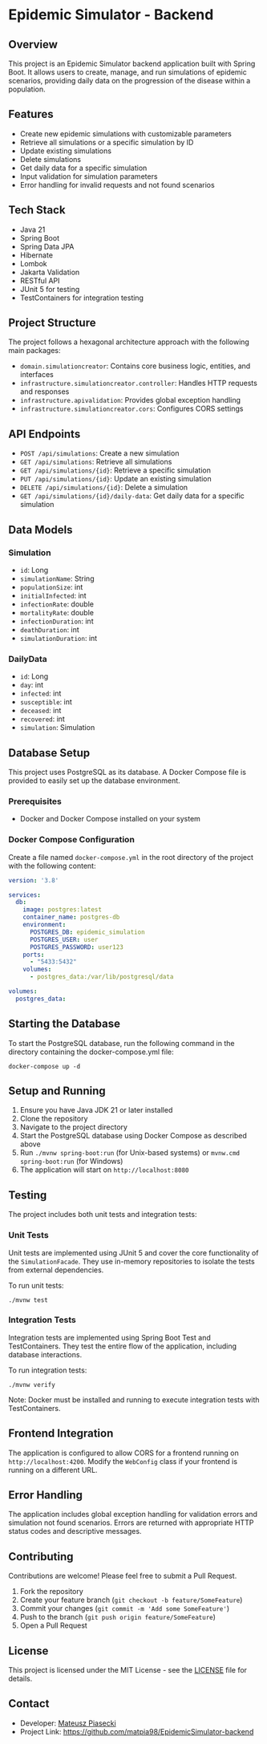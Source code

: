# Epidemic Simulator - Backend

## Overview

This project is an Epidemic Simulator backend application built with Spring Boot. It allows users to create, manage, and run simulations of epidemic scenarios, providing daily data on the progression of the disease within a population.

## Features

- Create new epidemic simulations with customizable parameters
- Retrieve all simulations or a specific simulation by ID
- Update existing simulations
- Delete simulations
- Get daily data for a specific simulation
- Input validation for simulation parameters
- Error handling for invalid requests and not found scenarios

## Tech Stack

- Java 21
- Spring Boot
- Spring Data JPA
- Hibernate
- Lombok
- Jakarta Validation
- RESTful API
- JUnit 5 for testing
- TestContainers for integration testing

## Project Structure

The project follows a hexagonal architecture approach with the following main packages:

- `domain.simulationcreator`: Contains core business logic, entities, and interfaces
- `infrastructure.simulationcreator.controller`: Handles HTTP requests and responses
- `infrastructure.apivalidation`: Provides global exception handling
- `infrastructure.simulationcreator.cors`: Configures CORS settings

## API Endpoints

- `POST /api/simulations`: Create a new simulation
- `GET /api/simulations`: Retrieve all simulations
- `GET /api/simulations/{id}`: Retrieve a specific simulation
- `PUT /api/simulations/{id}`: Update an existing simulation
- `DELETE /api/simulations/{id}`: Delete a simulation
- `GET /api/simulations/{id}/daily-data`: Get daily data for a specific simulation

## Data Models

### Simulation

- `id`: Long
- `simulationName`: String
- `populationSize`: int
- `initialInfected`: int
- `infectionRate`: double
- `mortalityRate`: double
- `infectionDuration`: int
- `deathDuration`: int
- `simulationDuration`: int

### DailyData

- `id`: Long
- `day`: int
- `infected`: int
- `susceptible`: int
- `deceased`: int
- `recovered`: int
- `simulation`: Simulation


## Database Setup

This project uses PostgreSQL as its database. A Docker Compose file is provided to easily set up the database environment.

### Prerequisites

- Docker and Docker Compose installed on your system

### Docker Compose Configuration

Create a file named `docker-compose.yml` in the root directory of the project with the following content:

```yaml
version: '3.8'

services:
  db:
    image: postgres:latest
    container_name: postgres-db
    environment:
      POSTGRES_DB: epidemic_simulation
      POSTGRES_USER: user
      POSTGRES_PASSWORD: user123
    ports:
      - "5433:5432"
    volumes:
      - postgres_data:/var/lib/postgresql/data

volumes:
  postgres_data:
```

## Starting the Database
To start the PostgreSQL database, run the following command in the directory containing the docker-compose.yml file:
```text
docker-compose up -d
```

## Setup and Running

1. Ensure you have Java JDK 21 or later installed
2. Clone the repository
3. Navigate to the project directory
4. Start the PostgreSQL database using Docker Compose as described above
5. Run `./mvnw spring-boot:run` (for Unix-based systems) or `mvnw.cmd spring-boot:run` (for Windows)
6. The application will start on `http://localhost:8080`

## Testing

The project includes both unit tests and integration tests:

### Unit Tests

Unit tests are implemented using JUnit 5 and cover the core functionality of the `SimulationFacade`. They use in-memory repositories to isolate the tests from external dependencies.

To run unit tests:

```
./mvnw test
```
### Integration Tests

Integration tests are implemented using Spring Boot Test and TestContainers. They test the entire flow of the application, including database interactions.

To run integration tests:

```
./mvnw verify
```

Note: Docker must be installed and running to execute integration tests with TestContainers.

## Frontend Integration

The application is configured to allow CORS for a frontend running on `http://localhost:4200`. Modify the `WebConfig` class if your frontend is running on a different URL.

## Error Handling

The application includes global exception handling for validation errors and simulation not found scenarios. Errors are returned with appropriate HTTP status codes and descriptive messages.

## Contributing

Contributions are welcome! Please feel free to submit a Pull Request.

1. Fork the repository
2. Create your feature branch (`git checkout -b feature/SomeFeature`)
3. Commit your changes (`git commit -m 'Add some SomeFeature'`)
4. Push to the branch (`git push origin feature/SomeFeature`)
5. Open a Pull Request

## License

This project is licensed under the MIT License - see the [LICENSE](LICENSE.md) file for details.

## Contact

- Developer: [Mateusz Piasecki](https://github.com/matpia98)
- Project Link: https://github.com/matpia98/EpidemicSimulator-backend

